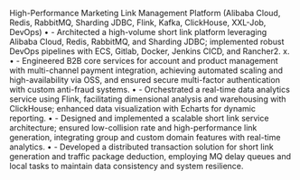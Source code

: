 High-Performance Marketing Link Management Platform (Alibaba Cloud, Redis, RabbitMQ, Sharding JDBC, Flink, Kafka, ClickHouse, XXL-Job, DevOps)
•	- Architected a high-volume short link platform leveraging Alibaba Cloud, Redis, RabbitMQ, and Sharding JDBC; implemented robust DevOps pipelines with ECS, Gitlab, Docker, Jenkins CICD, and Rancher2. x.
•	- Engineered B2B core services for account and product management with multi-channel payment integration, achieving automated scaling and high-availability via OSS, and ensured secure multi-factor authentication with custom anti-fraud systems.
•	- Orchestrated a real-time data analytics service using Flink, facilitating dimensional analysis and warehousing with ClickHouse; enhanced data visualization with Echarts for dynamic reporting.
•	- Designed and implemented a scalable short link service architecture; ensured low-collision rate and high-performance link generation, integrating group and custom domain features with real-time analytics.
•	- Developed a distributed transaction solution for short link generation and traffic package deduction, employing MQ delay queues and local tasks to maintain data consistency and system resilience.